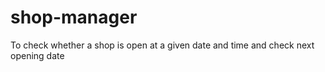# shop-manager
To check whether a shop is open at a given date and time and check next opening date
